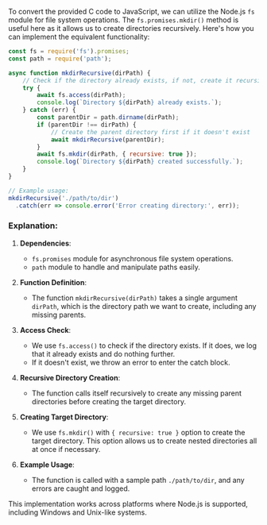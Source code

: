 To convert the provided C code to JavaScript, we can utilize the Node.js `fs` module for file system operations. The `fs.promises.mkdir()` method is useful here as it allows us to create directories recursively. Here's how you can implement the equivalent functionality:

```javascript
const fs = require('fs').promises;
const path = require('path');

async function mkdirRecursive(dirPath) {
    // Check if the directory already exists, if not, create it recursively
    try {
        await fs.access(dirPath);
        console.log(`Directory ${dirPath} already exists.`);
    } catch (err) {
        const parentDir = path.dirname(dirPath);
        if (parentDir !== dirPath) {
            // Create the parent directory first if it doesn't exist
            await mkdirRecursive(parentDir);
        }
        await fs.mkdir(dirPath, { recursive: true });
        console.log(`Directory ${dirPath} created successfully.`);
    }
}

// Example usage:
mkdirRecursive('./path/to/dir')
  .catch(err => console.error('Error creating directory:', err));
```

### Explanation:

1. **Dependencies**: 
   - `fs.promises` module for asynchronous file system operations.
   - `path` module to handle and manipulate paths easily.

2. **Function Definition**:
   - The function `mkdirRecursive(dirPath)` takes a single argument `dirPath`, which is the directory path we want to create, including any missing parents.

3. **Access Check**:
   - We use `fs.access()` to check if the directory exists. If it does, we log that it already exists and do nothing further.
   - If it doesn't exist, we throw an error to enter the catch block.

4. **Recursive Directory Creation**:
   - The function calls itself recursively to create any missing parent directories before creating the target directory.

5. **Creating Target Directory**:
   - We use `fs.mkdir()` with `{ recursive: true }` option to create the target directory. This option allows us to create nested directories all at once if necessary.
   
6. **Example Usage**:
   - The function is called with a sample path `./path/to/dir`, and any errors are caught and logged.

This implementation works across platforms where Node.js is supported, including Windows and Unix-like systems.
